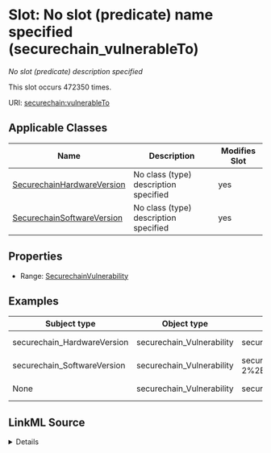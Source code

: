 

# Slot: No slot (predicate) name specified (securechain_vulnerableTo)


_No slot (predicate) description specified_






This slot occurs 472350 times.


URI: [securechain:vulnerableTo](https://w3id.org/secure-chain/vulnerableTo)



<!-- no inheritance hierarchy -->





## Applicable Classes

| Name | Description | Modifies Slot |
| --- | --- | --- |
| [SecurechainHardwareVersion](../classes/SecurechainHardwareVersion.md) | No class (type) description specified |  yes  |
| [SecurechainSoftwareVersion](../classes/SecurechainSoftwareVersion.md) | No class (type) description specified |  yes  |







## Properties

* Range: [SecurechainVulnerability](../classes/SecurechainVulnerability.md)






## Examples

| Subject type | Object type | Example subject | Example object | Occurrences |
| --- | --- | --- | --- | --- |
| securechain_HardwareVersion | securechain_Vulnerability | securechain:HardwareVersion/-#- | securechain:Vulnerability/CVE-2019-0162 | 445386 |
| securechain_SoftwareVersion | securechain_Vulnerability | securechain:SoftwareVersion/abiword#3.0.2-2%2Bdeb9u2 | securechain:Vulnerability/CVE-2017-17529 | 5067 |
| None | securechain_Vulnerability | securechain:HardwareVersion/zywall_2#%2A | securechain:Vulnerability/CVE-2007-4319 | 21897 |




## LinkML Source

<details>

```yaml
name: securechain_vulnerableTo
annotations:
  count:
    tag: count
    value: 472350
  securechain_Vulnerability:
    tag: securechain_Vulnerability
    value: 21897
description: No slot (predicate) description specified
title: No slot (predicate) name specified
examples:
- object:
    example_object: securechain:Vulnerability/CVE-2019-0162
    example_object_type: securechain_Vulnerability
    example_predicate: securechain:vulnerableTo
    example_subject: securechain:HardwareVersion/-#-
    example_subject_type: securechain_HardwareVersion
- object:
    example_object: securechain:Vulnerability/CVE-2017-17529
    example_object_type: securechain_Vulnerability
    example_predicate: securechain:vulnerableTo
    example_subject: securechain:SoftwareVersion/abiword#3.0.2-2%2Bdeb9u2
    example_subject_type: securechain_SoftwareVersion
- object:
    example_object: securechain:Vulnerability/CVE-2007-4319
    example_object_type: securechain_Vulnerability
    example_predicate: securechain:vulnerableTo
    example_subject: securechain:HardwareVersion/zywall_2#%2A
    example_subject_type: None
from_schema: secure-chain-kg
rank: 1000
slot_uri: securechain:vulnerableTo
alias: securechain_vulnerableTo
domain_of:
- securechain_HardwareVersion
- securechain_SoftwareVersion
range: securechain_Vulnerability

```
</details>